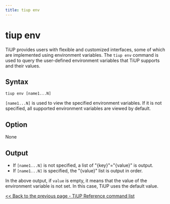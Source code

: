```yaml
---
title: tiup env
---
```


# tiup env

TiUP provides users with flexible and customized interfaces, some of which are implemented using environment variables. The `tiup env` command is used to query the user-defined environment variables that TiUP supports and their values.

## Syntax

```shell
tiup env [name1...N]
```

`[name1...N]` is used to view the specified environment variables. If it is not specified, all supported environment variables are viewed by default.

## Option

None

## Output

- If `[name1...N]` is not specified, a list of "{key}"="{value}" is output.
- If `[name1...N]` is specified, the "{value}" list is output in order.

In the above output, if `value` is empty, it means that the value of the environment variable is not set. In this case, TiUP uses the default value.

[<< Back to the previous page - TiUP Reference command list](/tiup/tiup-reference.md#command-list)
